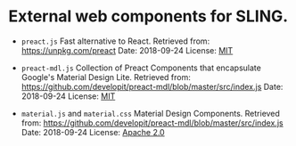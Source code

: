 # External web components for SLING.

* `preact.js`
Fast alternative to React.
Retrieved from: https://unpkg.com/preact
Date: 2018-09-24
License: [MIT](https://github.com/developit/preact/blob/master/LICENSE)

* `preact-mdl.js`
Collection of Preact Components that encapsulate Google's Material Design Lite.
Retrieved from: https://github.com/developit/preact-mdl/blob/master/src/index.js
Date: 2018-09-24
License: [MIT](https://github.com/developit/preact-mdl/blob/master/LICENSE)

* `material.js` and `material.css`
Material Design Components.
Retrieved from: https://github.com/developit/preact-mdl/blob/master/src/index.js
Date: 2018-09-24
License: [Apache 2.0](https://github.com/google/material-design-lite/blob/mdl-1.x/LICENSE)

